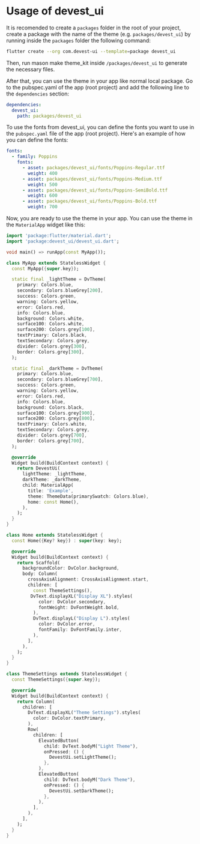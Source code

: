 # Usage of devest_ui

It is recomended to create a `packages` folder in the root of your project, create a 
package with the name of the theme (e.g. `packages/devest_ui`) by running
inside the `packages` folder the following command:

```bash
flutter create --org com.devest-ui --template=package devest_ui
```

Then, run mason make theme_kit inside `/packages/devest_ui` to 
generate the necessary files.

After that, you can use the theme in your app like normal local package. Go to the pubspec.yaml of 
the app (root project) and add the following line to the `dependencies` section:

```yaml
dependencies:
  devest_ui:
    path: packages/devest_ui
```

To use the fonts from devest_ui, you can define the fonts you want to 
use in the `pubspec.yaml` file of the app (root project). Here's an example of how you can define the fonts:

```yaml
fonts:
  - family: Poppins
    fonts:
      - asset: packages/devest_ui/fonts/Poppins-Regular.ttf
        weight: 400
      - asset: packages/devest_ui/fonts/Poppins-Medium.ttf
        weight: 500
      - asset: packages/devest_ui/fonts/Poppins-SemiBold.ttf
        weight: 600
      - asset: packages/devest_ui/fonts/Poppins-Bold.ttf
        weight: 700
```

Now, you are ready to use the theme in your app. You can use the theme in the `MaterialApp` widget like this:

```dart
import 'package:flutter/material.dart';
import 'package:devest_ui/devest_ui.dart';

void main() => runApp(const MyApp());

class MyApp extends StatelessWidget {
  const MyApp({super.key});

  static final _lightTheme = DvTheme(
    primary: Colors.blue,
    secondary: Colors.blueGrey[200],
    success: Colors.green,
    warning: Colors.yellow,
    error: Colors.red,
    info: Colors.blue,
    background: Colors.white,
    surface100: Colors.white,
    surface200: Colors.grey[100],
    textPrimary: Colors.black,
    textSecondary: Colors.grey,
    divider: Colors.grey[300],
    border: Colors.grey[300],
  );

  static final _darkTheme = DvTheme(
    primary: Colors.blue,
    secondary: Colors.blueGrey[700],
    success: Colors.green,
    warning: Colors.yellow,
    error: Colors.red,
    info: Colors.blue,
    background: Colors.black,
    surface100: Colors.grey[900],
    surface200: Colors.grey[800],
    textPrimary: Colors.white,
    textSecondary: Colors.grey,
    divider: Colors.grey[700],
    border: Colors.grey[700],
  );

  @override
  Widget build(BuildContext context) {
    return DevestUi(
      lightTheme: _lightTheme,
      darkTheme: _darkTheme,
      child: MaterialApp(
        title: 'Example',
        theme: ThemeData(primarySwatch: Colors.blue),
        home: const Home(),
      ),
    );
  }
}

class Home extends StatelessWidget {
  const Home({Key? key}) : super(key: key);

  @override
  Widget build(BuildContext context) {
    return Scaffold(
      backgroundColor: DvColor.background,
      body: Column(
        crossAxisAlignment: CrossAxisAlignment.start,
        children: [
          const ThemeSettings(),
         DvText.displayXL("Display XL").styles(
            color: DvColor.secondary,
            fontWeight: DvFontWeight.bold,
          ),
          DvText.displayL("Display L").styles(
            color: DvColor.error,
            fontFamily: DvFontFamily.inter,
          ),
        ],
      ),
    );
  }
}

class ThemeSettings extends StatelessWidget {
  const ThemeSettings({super.key});

  @override
  Widget build(BuildContext context) {
    return Column(
      children: [
        DvText.displayXL("Theme Settings").styles(
          color: DvColor.textPrimary,
        ),
        Row(
          children: [
            ElevatedButton(
              child: DvText.bodyM("Light Theme"),
              onPressed: () {
                DevestUi.setLightTheme();
              },
            ),
            ElevatedButton(
              child: DvText.bodyM("Dark Theme"),
              onPressed: () {
                DevestUi.setDarkTheme();
              },
            ),
          ],
        ),
      ],
    );
  }
}
```